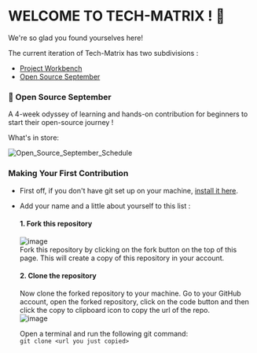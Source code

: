 # WELCOME TO TECH-MATRIX ! 🎉

We're so glad you found yourselves here!

The current iteration of Tech-Matrix has two subdivisions :
* [Project Workbench]()
* [Open Source September](https://github.com/Tech-Matrix/Getting-Started/blob/main/README.md#-open-source-september)

### 📌 Open Source September

A 4-week odyssey of learning and hands-on contribution for beginners to start their open-source journey !

What's in store:

![Open_Source_September_Schedule](https://user-images.githubusercontent.com/73497800/132090890-e7ec7626-898c-429a-b581-0e9a580dbfbf.png)



### Making Your First Contribution

* First off, if you don't have git set up on your machine, [install it here](https://docs.github.com/en/get-started/quickstart/set-up-git).

* Add your name and a little about yourself to this list :
    #### 1. Fork this repository
    
     ![image](https://user-images.githubusercontent.com/73497800/132091266-43eee21c-5831-40be-b580-c715037cf2da.png)<br/>
     Fork this repository by clicking on the fork button on the top of this page. This will create a copy of this repository in your account.
     
   #### 2. Clone the repository
   
   Now clone the forked repository to your machine. Go to your GitHub account, open the forked repository, click on the code button and then click the copy to clipboard icon to copy the url of the repo. <br />
   ![image](https://user-images.githubusercontent.com/73497800/132091517-75610254-b897-44d5-93b6-fb0037314fc2.png)

   Open a terminal and run the following git command:<br />
   `git clone <url you just copied>`


